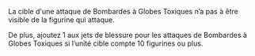 La cible d'une attaque de Bombardes à
Globes Toxiques n’a pas à être visible de
la figurine qui attaque.

De plus, ajoutez 1 aux jets de blessure
pour les attaques de Bombardes à
Globes Toxiques si l’unité cible compte
10 figurines ou plus.
